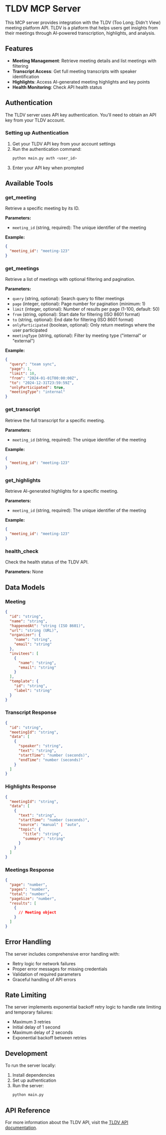 # TLDV MCP Server

This MCP server provides integration with the TLDV (Too Long; Didn't View) meeting platform API. TLDV is a platform that helps users get insights from their meetings through AI-powered transcription, highlights, and analysis.

## Features

- **Meeting Management**: Retrieve meeting details and list meetings with filtering
- **Transcript Access**: Get full meeting transcripts with speaker identification
- **Highlights**: Access AI-generated meeting highlights and key points
- **Health Monitoring**: Check API health status

## Authentication

The TLDV server uses API key authentication. You'll need to obtain an API key from your TLDV account.

### Setting up Authentication

1. Get your TLDV API key from your account settings
2. Run the authentication command:
   ```bash
   python main.py auth <user_id>
   ```
3. Enter your API key when prompted

## Available Tools

### get_meeting
Retrieve a specific meeting by its ID.

**Parameters:**
- `meeting_id` (string, required): The unique identifier of the meeting

**Example:**
```json
{
  "meeting_id": "meeting-123"
}
```

### get_meetings
Retrieve a list of meetings with optional filtering and pagination.

**Parameters:**
- `query` (string, optional): Search query to filter meetings
- `page` (integer, optional): Page number for pagination (minimum: 1)
- `limit` (integer, optional): Number of results per page (1-100, default: 50)
- `from` (string, optional): Start date for filtering (ISO 8601 format)
- `to` (string, optional): End date for filtering (ISO 8601 format)
- `onlyParticipated` (boolean, optional): Only return meetings where the user participated
- `meetingType` (string, optional): Filter by meeting type ("internal" or "external")

**Example:**
```json
{
  "query": "team sync",
  "page": 1,
  "limit": 10,
  "from": "2024-01-01T00:00:00Z",
  "to": "2024-12-31T23:59:59Z",
  "onlyParticipated": true,
  "meetingType": "internal"
}
```

### get_transcript
Retrieve the full transcript for a specific meeting.

**Parameters:**
- `meeting_id` (string, required): The unique identifier of the meeting

**Example:**
```json
{
  "meeting_id": "meeting-123"
}
```

### get_highlights
Retrieve AI-generated highlights for a specific meeting.

**Parameters:**
- `meeting_id` (string, required): The unique identifier of the meeting

**Example:**
```json
{
  "meeting_id": "meeting-123"
}
```

### health_check
Check the health status of the TLDV API.

**Parameters:** None

## Data Models

### Meeting
```json
{
  "id": "string",
  "name": "string",
  "happenedAt": "string (ISO 8601)",
  "url": "string (URL)",
  "organizer": {
    "name": "string",
    "email": "string"
  },
  "invitees": [
    {
      "name": "string",
      "email": "string"
    }
  ],
  "template": {
    "id": "string",
    "label": "string"
  }
}
```

### Transcript Response
```json
{
  "id": "string",
  "meetingId": "string",
  "data": [
    {
      "speaker": "string",
      "text": "string",
      "startTime": "number (seconds)",
      "endTime": "number (seconds)"
    }
  ]
}
```

### Highlights Response
```json
{
  "meetingId": "string",
  "data": [
    {
      "text": "string",
      "startTime": "number (seconds)",
      "source": "manual" | "auto",
      "topic": {
        "title": "string",
        "summary": "string"
      }
    }
  ]
}
```

### Meetings Response
```json
{
  "page": "number",
  "pages": "number",
  "total": "number",
  "pageSize": "number",
  "results": [
    {
      // Meeting object
    }
  ]
}
```

## Error Handling

The server includes comprehensive error handling with:
- Retry logic for network failures
- Proper error messages for missing credentials
- Validation of required parameters
- Graceful handling of API errors

## Rate Limiting

The server implements exponential backoff retry logic to handle rate limiting and temporary failures:
- Maximum 3 retries
- Initial delay of 1 second
- Maximum delay of 2 seconds
- Exponential backoff between retries

## Development

To run the server locally:

1. Install dependencies
2. Set up authentication
3. Run the server:
   ```bash
   python main.py
   ```

## API Reference

For more information about the TLDV API, visit the [TLDV API documentation](https://docs.tldv.io/).


